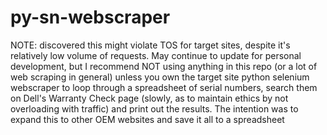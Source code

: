 # py-sn-webscraper
NOTE: discovered this might violate TOS for target sites, despite it's relatively low volume of requests. May continue to update for personal development, but I recommend NOT using anything in this repo (or a lot of web scraping in general) unless you own the target site
python selenium webscraper to loop through a spreadsheet of serial numbers, search them on Dell's Warranty Check page (slowly, as to maintain ethics by not overloading with traffic) and print out the results. The intention was to expand this to other OEM websites and save it all to a spreadsheet
